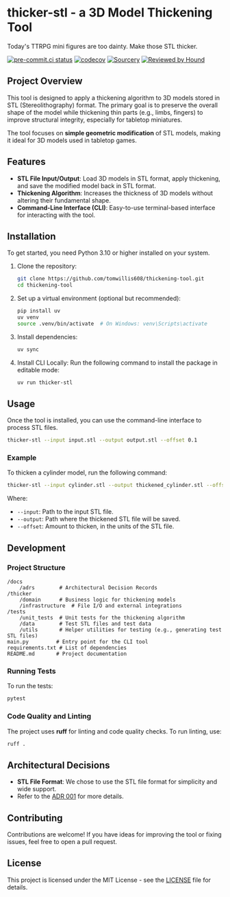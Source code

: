 # thicker-stl - a 3D Model Thickening Tool

Today's TTRPG mini figures are too dainty. Make those STL thicker.

[![pre-commit.ci status](https://results.pre-commit.ci/badge/github/tomwillis608/thicker-stl/main.svg)](<https://results.pre-commit.ci/latest/github/tomwillis608/thicker-stl/main>)
[![codecov](https://codecov.io/gh/tomwillis608/thicker-stl/graph/badge.svg?token=09Z4F6VAW5)](<https://codecov.io/gh/tomwillis608/thicker-stl>)
[![Sourcery](https://img.shields.io/badge/Sourcery-enabled-brightgreen)](https://sourcery.ai)
[![Reviewed by Hound](https://img.shields.io/badge/Reviewed_by-Hound-8E64B0.svg)](https://houndci.com)

## Project Overview

This tool is designed to apply a thickening algorithm to 3D models stored in STL (Stereolithography) format. The primary
goal is to preserve the overall shape of the model while thickening thin parts (e.g., limbs, fingers) to improve
structural integrity, especially for tabletop miniatures.

The tool focuses on **simple geometric modification** of STL models, making it ideal for 3D models used in
tabletop games.

## Features

- **STL File Input/Output**: Load 3D models in STL format, apply thickening, and save the modified model back in
STL format.
- **Thickening Algorithm**: Increases the thickness of 3D models without altering their fundamental shape.
- **Command-Line Interface (CLI)**: Easy-to-use terminal-based interface for interacting with the tool.

## Installation

To get started, you need Python 3.10 or higher installed on your system.

1. Clone the repository:

   ```bash
   git clone https://github.com/tomwillis608/thickening-tool.git
   cd thickening-tool
   ```

2. Set up a virtual environment (optional but recommended):

   ```bash
   pip install uv
   uv venv
   source .venv/bin/activate  # On Windows: venv\Scripts\activate
   ```

3. Install dependencies:

   ```bash
   uv sync
   ```

4. Install CLI Locally: Run the following command to install the package in editable mode:

   ```bash
   uv run thicker-stl
   ```

## Usage

Once the tool is installed, you can use the command-line interface to process STL files.

```bash
thicker-stl --input input.stl --output output.stl --offset 0.1
```

### Example

To thicken a cylinder model, run the following command:

```bash
thicker-stl --input cylinder.stl --output thickened_cylinder.stl --offset 1
```

Where:

- `--input`: Path to the input STL file.
- `--output`: Path where the thickened STL file will be saved.
- `--offset`: Amount to thicken, in the units of the STL file.

## Development

### Project Structure

```text
/docs
    /adrs        # Architectural Decision Records
/thicker
    /domain      # Business logic for thickening models
    /infrastructure  # File I/O and external integrations
/tests
    /unit_tests  # Unit tests for the thickening algorithm
    /data        # Test STL files and test data
    /utils       # Helper utilities for testing (e.g., generating test STL files)
main.py         # Entry point for the CLI tool
requirements.txt # List of dependencies
README.md       # Project documentation
```

### Running Tests

To run the tests:

```bash
pytest
```

### Code Quality and Linting

The project uses **ruff** for linting and code quality checks. To run linting, use:

```bash
ruff .
```

## Architectural Decisions

- **STL File Format**: We chose to use the STL file format for simplicity and wide support.
- Refer to the [ADR 001](docs/adrs/001-use-stl-files.md) for more details.

## Contributing

Contributions are welcome! If you have ideas for improving the tool or fixing issues, feel free to open a pull request.

## License

This project is licensed under the MIT License - see the [LICENSE](LICENSE) file for details.
